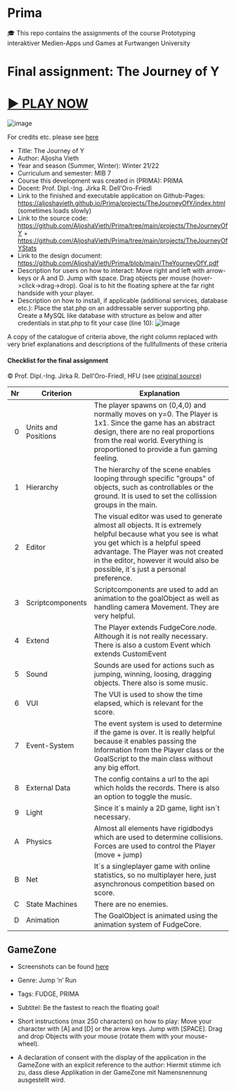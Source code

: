 # Prima
🎓 This repo contains the assignments of the course Prototyping interaktiver Medien-Apps und Games at Furtwangen University

# Final assignment: The Journey of Y
# [▶ PLAY NOW](https://aljoshavieth.github.io/Prima/projects/TheJourneyOfY/index.html)

![image](https://user-images.githubusercontent.com/12802765/154739421-f9a0a056-70c9-492e-b56c-8eb0528cf453.png)

For credits etc. please see [here](https://github.com/AljoshaVieth/Prima/tree/main/projects/TheJourneyOfY)
- Title:  The Journey of Y
- Author: Aljosha Vieth
- Year and season (Summer, Winter): Winter 21/22
- Curriculum and semester: MIB 7
- Course this development was created in (PRIMA): PRIMA
- Docent: Prof. Dipl.-Ing. Jirka R. Dell'Oro-Friedl
- Link to the finished and executable application on Github-Pages: https://aljoshavieth.github.io/Prima/projects/TheJourneyOfY/index.html (sometimes loads slowly)
- Link to the source code: https://github.com/AljoshaVieth/Prima/tree/main/projects/TheJourneyOfY + https://github.com/AljoshaVieth/Prima/tree/main/projects/TheJourneyOfYStats
- Link to the design document: https://github.com/AljoshaVieth/Prima/blob/main/TheYourneyOfY.pdf
- Description for users on how to interact: Move right and left with arrow-keys or A and D. Jump with space. Drag objects per mouse (hover->click->drag->drop). Goal is to hit the floating sphere at the far right handside with your player.
- Description on how to install, if applicable (additional services, database etc.): Place the stat.php on an addressable server supporting php. Create a MySQL like database with structure as below and alter credentials in stat.php to fit your case (line 10): 
![image](https://user-images.githubusercontent.com/12802765/154732944-c1e76fe6-d431-435f-affe-26762fcfbda5.png)

A copy of the catalogue of criteria above, the right column replaced with very brief explanations and descriptions of the fullfullments of these criteria

#### Checklist for the final assignment
© Prof. Dipl.-Ing. Jirka R. Dell'Oro-Friedl, HFU
(see [original source](https://github.com/JirkaDellOro/Prima/tree/f46e313f9068cbb88995b2c279d2f5296488def5))

|  Nr | Criterion           | Explanation                                                                                                                                                                                                                                                               |
|----:|---------------------|---------------------------------------------------------------------------------------------------------------------------------------------------------------------------------------------------------------------------------------------------------------------------|
|   0 | Units and Positions | The player spawns on (0,4,0) and normally moves on y=0. The Player is 1x1. Since the game has an abstract design, there are no real proportions from the real world. Everything is proportioned to provide a fun gaming feeling.                                          |
|   1 | Hierarchy           | The hierarchy of the scene enables looping through specific "groups" of objects, such as controllables or the ground. It is used to set the collission groups in the main.                                                                                                |
|   2 | Editor              | The visual editor was used to generate almost all objects. It is extremely helpful because what you see is what you get which is a helpful speed advantage. The Player was not created in the editor, however it would also be possible, it´s just a personal preference. |
|   3 | Scriptcomponents    | Scriptcomponents are used to add an animation to the goalObject as well as handling camera Movement. They are very helpful.                                                                                                                                               |
|   4 | Extend              | The Player extends FudgeCore.node. Although it is not really necessary. There is also a custom Event which extends CustomEvent                                                                                                                                            |
|   5 | Sound               | Sounds are used for actions such as jumping, winning, loosing, dragging objects. There also is some music.                                                                                                                                                                |
|   6 | VUI                 | The VUI is used to show the time elapsed, which is relevant for the score.                                                                                                                                                                                                |
|   7 | Event-System        | The event system is used to determine if the game is over. It is really helpful because it enables passing the Information from the Player class or the GoalScript to the main class without any big effort.                                                              |
|   8 | External Data       | The config contains a url to the api which holds the records. There is also an option to toggle the music.                                                                                                                                                                |
|   9 | Light               | Since it´s mainly a 2D game, light isn´t necessary.                                                                                                                                                                                                                       |
|   A | Physics             | Almost all elements have rigidbodys which are used to determine collisions. Forces are used to control the Player (move + jump)                                                                                                                                           |
|   B | Net                 | It´s a singleplayer game with online statistics, so no multiplayer here, just asynchronous competition based on score.                                                                                                                                                    |
|   C | State Machines      | There are no enemies.                                                                                                                                                                                                                                                     |
|   D | Animation           | The GoalObject is animated using the animation system of FudgeCore.                                                                                                                                                                                                       |


## GameZone
- Screenshots can be found [here](https://github.com/AljoshaVieth/Prima/tree/main/projects/TheJourneyOfY/Screenshots)
- Genre: Jump ’n’ Run
- Tags: FUDGE, PRIMA
- Subtitel: Be the fastest to reach the floating goal!
- Short instructions (max 250 characters) on how to play:
  Move your character with [A] and [D] or the arrow keys. Jump with [SPACE]. Drag and drop Objects with your mouse (rotate them with your mouse-wheel).

- A declaration of consent with the display of the application in the GameZone with an explicit reference to the author: Hiermit stimme ich zu, dass diese Applikation in der GameZone mit Namensnennung ausgestellt wird.


